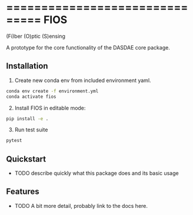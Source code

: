===============================
FIOS
===============================

(Fi)ber (O)ptic (S)ensing

A prototype for the core functionality of the DASDAE core package.


Installation
------------
1. Create new conda env from included environment yaml.

```bash
conda env create -f environment.yml
conda activate fios
```

2. Install FIOS in editable mode:

```bash
pip install -e .
```

3. Run test suite

```bash
pytest
```


Quickstart
---------

* TODO describe quickly what this package does and its basic usage


Features
--------

* TODO A bit more detail, probably link to the docs here. 


